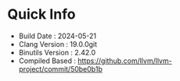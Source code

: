 # Quick Info
* Build Date : 2024-05-21
* Clang Version : 19.0.0git
* Binutils Version : 2.42.0
* Compiled Based : https://github.com/llvm/llvm-project/commit/50be0b1b
